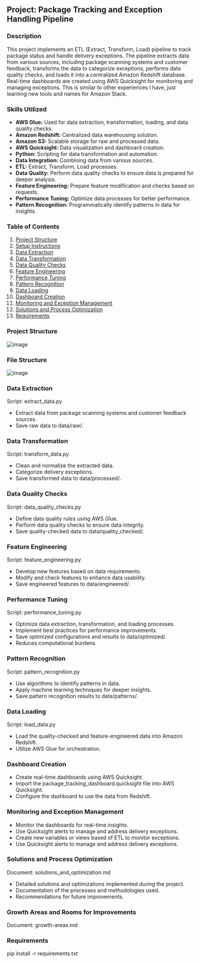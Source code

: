 ## Project: Package Tracking and Exception Handling Pipeline

### Description
This project implements an ETL (Extract, Transform, Load) pipeline to track package status and handle delivery exceptions. 
The pipeline extracts data from various sources, including package scanning systems and customer feedback, transforms the data to categorize exceptions, performs data quality checks, and loads it into a centralized Amazon Redshift database. 
Real-time dashboards are created using AWS Quicksight for monitoring and managing exceptions.
This is similar to other experiences I have, just learning new tools and names for Amazon Stack.

### Skills Utilized
- **AWS Glue:** Used for data extraction, transformation, loading, and data quality checks.
- **Amazon Redshift:** Centralized data warehousing solution.
- **Amazon S3:** Scalable storage for raw and processed data.
- **AWS Quicksight:** Data visualization and dashboard creation.
- **Python:** Scripting for data transformation and automation.
- **Data Integration:** Combining data from various sources.
- **ETL:** Extract, Transform, Load processes.
- **Data Quality:** Perform data quality checks to ensure data is prepared for deeper analysis.
- **Feature Engineering:** Prepare feature modification and checks based on requests.
- **Performance Tuning:** Optimize data processes for better performance.
- **Pattern Recognition:** Programmatically identify patterns in data for insights.

### Table of Contents
1. [Project Structure](#project-structure)
2. [Setup Instructions](#setup-instructions)
3. [Data Extraction](#data-extraction)
4. [Data Transformation](#data-transformation)
5. [Data Quality Checks](#data-quality-checks)
6. [Feature Engineering](#feature-engineering)
7. [Performance Tuning](#performance-tuning)
8. [Pattern Recognition](#pattern-recognition)
9. [Data Loading](#data-loading)
10. [Dashboard Creation](#dashboard-creation)
11. [Monitoring and Exception Management](#monitoring-and-exception-management)
12. [Solutions and Process Optimization](#solutions-and-process-optimization)
13. [Requirements](#requirements)

### Project Structure
![image](https://github.com/EthanNorton/ETL-AWS/assets/86625413/e64820d5-983d-47a9-b077-6dde181664eb)

### File Structure
![image](https://github.com/EthanNorton/ETL-AWS/assets/86625413/1978a0a6-d3de-49c7-91cd-f029578e2d53)

### Data Extraction

Script: extract_data.py

- Extract data from package scanning systems and customer feedback sources.
- Save raw data to data/raw/.

### Data Transformation 

Script: transform_data.py

- Clean and normalize the extracted data.
- Categorize delivery exceptions.
- Save transformed data to data/processed/.

### Data Quality Checks

Script: data_quality_checks.py

- Define data quality rules using AWS Glue.
- Perform data quality checks to ensure data integrity.
- Save quality-checked data to data/quality_checked/.

### Feature Engineering

Script: feature_engineering.py

- Develop new features based on data requirements.
- Modify and check features to enhance data usability.
- Save engineered features to data/engineered/.

### Performance Tuning

Script: performance_tuning.py

- Optimize data extraction, transformation, and loading processes.
- Implement best practices for performance improvements.
- Save optimized configurations and results to data/optimized/.
- Reduces computational burdens.

### Pattern Recognition

Script: pattern_recognition.py

- Use algorithms to identify patterns in data.
- Apply machine learning techniques for deeper insights.
- Save pattern recognition results to data/patterns/.

### Data Loading 

Script: load_data.py

- Load the quality-checked and feature-engineered data into Amazon Redshift.
- Utilize AWS Glue for orchestration.

### Dashboard Creation 

- Create real-time dashboards using AWS Quicksight.
- Import the package_tracking_dashboard.quicksight file into AWS Quicksight.
- Configure the dashboard to use the data from Redshift.

### Monitoring and Exception Management

- Monitor the dashboards for real-time insights.
- Use Quicksight alerts to manage and address delivery exceptions.
- Create new variables or views based of ETL to monitor exceptions.
- Use Quicksight alerts to manage and address delivery exceptions.

### Solutions and Process Optimization

Document: solutions_and_optimization.md

- Detailed solutions and optimizations implemented during the project.
- Documentation of the processes and methodologies used.
- Recommendations for future improvements.

### Growth Areas and Rooms for Improvements

Document: growth-areas.md


### Requirements 

pip install -r requirements.txt
